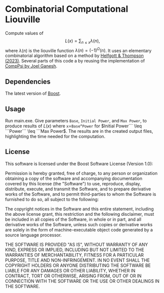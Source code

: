 # Combinatorial Computational Liouville

Compute values of $$L(x)=\sum_{n \leq x} \lambda(n),$$ where $\lambda(n)$ is the liouville function $\lambda(n)=(-1)^\Omega(n)$. It uses an elementary combinatorial algorithm based on a method by [Helfgott & Thompson (2023)](https://link.springer.com/article/10.1007/s40993-022-00408-8). Several parts of this code a by reusing the implementation of [CompPsi by Joel Ganesh](https://github.com/JoelGanesh/CompPsi/tree/master).

## Dependencies

The latest version of [Boost](https://www.boost.org/users/download/).
## Usage

Run main.exe. Give parameters ```Base```, ```Initial Power```, and ```Max Power```, to produce results of $L(x)$ where ```x```=```Base```^```Power``` for $```Initial Power``` \leq ```Power``` \leq ```Max Power```$. The results are in the created output files, highlighting the time needed for the computation.

## License

This software is licensed under the Boost Software License (Version 1.0):

Permission is hereby granted, free of charge, to any person or organization
obtaining a copy of the software and accompanying documentation covered by
this license (the "Software") to use, reproduce, display, distribute,
execute, and transmit the Software, and to prepare derivative works of the
Software, and to permit third-parties to whom the Software is furnished to
do so, all subject to the following:

The copyright notices in the Software and this entire statement, including
the above license grant, this restriction and the following disclaimer,
must be included in all copies of the Software, in whole or in part, and
all derivative works of the Software, unless such copies or derivative
works are solely in the form of machine-executable object code generated by
a source language processor.

THE SOFTWARE IS PROVIDED "AS IS", WITHOUT WARRANTY OF ANY KIND, EXPRESS OR
IMPLIED, INCLUDING BUT NOT LIMITED TO THE WARRANTIES OF MERCHANTABILITY,
FITNESS FOR A PARTICULAR PURPOSE, TITLE AND NON-INFRINGEMENT. IN NO EVENT
SHALL THE COPYRIGHT HOLDERS OR ANYONE DISTRIBUTING THE SOFTWARE BE LIABLE
FOR ANY DAMAGES OR OTHER LIABILITY, WHETHER IN CONTRACT, TORT OR OTHERWISE,
ARISING FROM, OUT OF OR IN CONNECTION WITH THE SOFTWARE OR THE USE OR OTHER
DEALINGS IN THE SOFTWARE.
